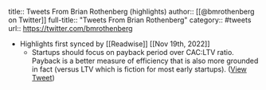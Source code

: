 title:: Tweets From Brian Rothenberg (highlights)
author:: [[@bmrothenberg on Twitter]]
full-title:: "Tweets From Brian Rothenberg"
category:: #tweets
url:: https://twitter.com/bmrothenberg

- Highlights first synced by [[Readwise]] [[Nov 19th, 2022]]
	- Startups should focus on payback period over CAC:LTV ratio.  Payback is a better measure of efficiency that is also more grounded in fact (versus LTV which is fiction for most early startups). ([View Tweet](https://twitter.com/bmrothenberg/status/1214194158258270208))